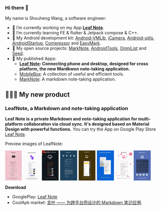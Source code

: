 ﻿### Hi there 👋

My name is Shouheng Wang, a software engineer:

- 🔭 I’m currently working on my App **[Leaf Note](https://play.google.com/store/apps/details?id=me.shouheng.leafnote)**.
- 🌱 I’m currently learning FE & flutter & Jetpack compose & C++.
- 💼 My Android development kit: [Android-VMLib](https://github.com/Shouheng88/Android-VMLib), [iCamera](https://github.com/Shouheng88/iCamera), [Android-utils](https://github.com/Shouheng88/Android-utils), [AndroidStartup](https://github.com/Shouheng88/AndroidStartup), [Compressor](https://github.com/Shouheng88/Compressor) and [EasyMark](https://github.com/Shouheng88/EasyMark).
- 🍩 My open source projects: [MarkNote](https://github.com/Shouheng88/MarkNote), [AndroidTools](https://github.com/Shouheng88/TranslateMyApp), [OmniList](https://github.com/Shouheng88/OmniList) and [Seed](https://github.com/Shouheng88/SpringBooster).
- 📱 My published Apps:
    - **[Leaf Note](https://play.google.com/store/apps/details?id=me.shouheng.leafnote): Connecting phone and desktop, designed for cross platform, the new Mardkwon note-taking application.**
    - [MobileBox](https://play.google.com/store/apps/details?id=me.shouheng.mobilebox): A collection of useful and efficient tools.
    - [MarkNote](https://play.google.com/store/apps/details?id=me.shouheng.notepal): A markdown note-taking application.

## 👏👏👏 My new product

### LeafNote, a Markdown and note-taking application

**Leaf Note is a private Markdown and note-taking application for multi-platform collaboration via cloud sync. It's designed based on Material Design with powerful functions.** You can try the App on Google Play Store [Leaf Note](https://play.google.com/store/apps/details?id=me.shouheng.leafnote). 

Preview images of LeafNote:

<div style="display:flex;" id="target">
<img src="images/page_0_en.png" width="11%" />
<img src="images/page_1_en.png" style="margin-left:5px;" width="11%"/>
<img src="images/page_2_en.png" style="margin-left:5px;" width="11%"/>
<img src="images/page_3_en.png" style="margin-left:5px;" width="11%"/>
<img src="images/page_4_en.png" style="margin-left:5px;" width="11%"/>
<img src="images/page_5_en.png" style="margin-left:5px;" width="11%"/>
<img src="images/page_6_en.png" style="margin-left:5px;" width="11%"/>
<img src="images/page_7_en.png" style="margin-left:5px;" width="11%"/>
</div>

**Download**

- GooglePlay: [Leaf Note](https://play.google.com/store/apps/details?id=me.shouheng.leafnote)
- CoolApk market: [言叶 —— 为跨平台而设计的 Markdown 笔记应用](http://www.coolapk.com/apk/280001).
